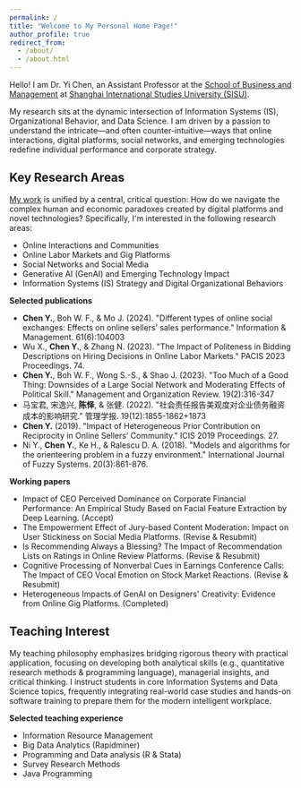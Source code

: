 ```yaml
---
permalink: /
title: "Welcome to My Personal Home Page!"
author_profile: true
redirect_from: 
  - /about/
  - /about.html
---
```


Hello! I am Dr. Yi Chen, an Assistant Professor at the [School of Business and Management](http://www.sbm.shisu.edu.cn/) at [Shanghai International Studies University (SISU)](http://www.shisu.edu.cn).

My research sits at the dynamic intersection of Information Systems (IS), Organizational Behavior, and Data Science. I am driven by a passion to understand the intricate—and often counter-intuitive—ways that online interactions, digital platforms, social networks, and emerging technologies redefine individual performance and corporate strategy.

Key Research Areas
------
[My work](https://scholar.google.com/citations?user=cBipuy0AAAAJ&hl=en) is unified by a central, critical question: How do we navigate the complex human and economic paradoxes created by digital platforms and novel technologies? Specifically, I'm interested in the following research areas:
- Online Interactions and Communities
- Online Labor Markets and Gig Platforms
- Social Networks and Social Media
- Generative AI (GenAI) and Emerging Technology Impact
- Information Systems (IS) Strategy and Digital Organizational Behaviors

**Selected publications**

* <b>Chen Y.</b>, Boh W. F., & Mo J. (2024). "Different types of online social exchanges: Effects on online sellers’ sales performance." Information & Management. 61(6):104003
* Wu X., <b>Chen Y.</b>, & Zhang N. (2023). "The Impact of Politeness in Bidding Descriptions on Hiring Decisions in Online Labor Markets." PACIS 2023 Proceedings. 74.
* <b>Chen Y.</b>, Boh W. F., Wong S.-S., & Shao J. (2023). "Too Much of a Good Thing: Downsides of a Large Social Network and Moderating Effects of Political Skill." Management and Organization Review. 19(2):316-347
* 马宝君, 宋逸兴, <b>陈怿</b>, & 张健. (2022). "社会责任报告美观度对企业债务融资成本的影响研究." 管理学报. 19(12):1855-1862+1873
* <b>Chen Y.</b> (2019). "Impact of Heterogeneous Prior Contribution on Reciprocity in Online Sellers’ Community." ICIS 2019 Proceedings. 27.
* Ni Y., <b>Chen Y.</b>, Ke H., & Ralescu D. A. (2018). "Models and algorithms for the orienteering problem in a fuzzy environment." International Journal of Fuzzy Systems. 20(3):861-876.

**Working papers**

* Impact of CEO Perceived Dominance on Corporate Financial Performance: An Empirical Study Based on Facial Feature Extraction by Deep Learning. (Accept)
* The Empowerment Effect of Jury-based Content Moderation: Impact on User Stickiness on Social Media Platforms. (Revise & Resubmit)
* Is Recommending Always a Blessing? The Impact of Recommendation Lists on Ratings in Online Review Platforms. (Revise & Resubmit)
* Cognitive Processing of Nonverbal Cues in Earnings Conference Calls: The Impact of CEO Vocal Emotion on Stock Market Reactions. (Revise & Resubmit)
* Heterogeneous Impacts of GenAI on Designers' Creativity: Evidence from Online Gig Platforms. (Completed)

Teaching Interest
------
My teaching philosophy emphasizes bridging rigorous theory with practical application, focusing on developing both analytical skills (e.g., quantitative research methods & programming language), managerial insights, and critical thinking. I instruct students in core Information Systems and Data Science topics, frequently integrating real-world case studies and hands-on software training to prepare them for the modern intelligent workplace.

**Selected teaching experience**
- Information Resource Management
- Big Data Analytics (Rapidminer)
- Programming and Data analysis (R & Stata)
- Survey Research Methods
- Java Programming
